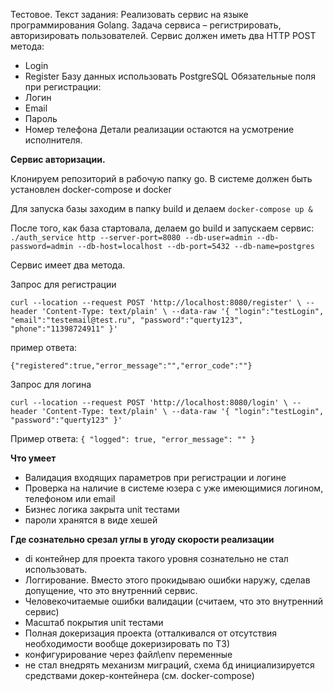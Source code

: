 Тестовое.
Текст задания: 
Реализовать сервис на языке программирования Golang. 
Задача сервиса – регистрировать, авторизировать пользователей.
Сервис должен иметь два HTTP POST метода:
* Login 
* Register
Базу данных использовать PostgreSQL
Обязательные поля при регистрации:
* Логин
* Email
* Пароль
* Номер телефона
Детали реализации остаются на усмотрение исполнителя.

**Сервис авторизации.** 

Клонируем репозиторий в рабочую папку go.
В системе должен быть установлен docker-compose и docker

Для запуска базы заходим в папку build и делаем `docker-compose up &`

После того, как база стартовала, делаем go build и запускаем сервис:
`./auth_service http --server-port=8080 --db-user=admin --db-password=admin --db-host=localhost --db-port=5432 --db-name=postgres`

Сервис имеет два метода. 

Запрос для регистрации

`curl --location --request POST 'http://localhost:8080/register' \
 --header 'Content-Type: text/plain' \
 --data-raw '{
 	"login":"testLogin",
 	"email":"testemail@test.ru",
 	"password":"querty123",
 	"phone":"11398724911"
 }'`

 пример ответа: 
 
 `{"registered":true,"error_message":"","error_code":""}`
 
 Запрос для логина
 
 `curl --location --request POST 'http://localhost:8080/login' \
  --header 'Content-Type: text/plain' \
  --data-raw '{
  	"login":"testLogin",
  	"password":"querty123"
  }'`
  
  Пример ответа: 
  `{
      "logged": true,
      "error_message": ""
  }`

**Что умеет**
* Валидация входящих параметров при регистрации и логине 
* Проверка на наличие в системе юзера с уже имеющимися логином, телефоном или email
* Бизнес логика закрыта unit тестами
* пароли хранятся в виде хешей

**Где сознательно срезал углы в угоду скорости реализации**
* di контейнер для проекта такого уровня сознательно не стал использовать.
* Логгирование. Вместо этого прокидываю ошибки наружу, сделав допущение, что это внутренний сервис.
* Человекочитаемые ошибки валидации (считаем, что это внутренний сервис)
* Масштаб покрытия unit тестами
* Полная докеризация проекта (отталкивался от отсутствия необходимости вообще докеризировать по ТЗ)
* конфигурирование через файл\env переменные
* не стал внедрять механизм миграций, схема бд инициализируется средствами докер-контейнера (см. docker-compose)
